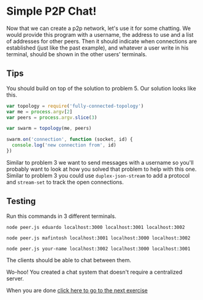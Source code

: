 # Simple P2P Chat!

Now that we can create a p2p network, let's use it for some chatting. We would provide this program with a username,
the address to use and a list of addresses for other peers. Then it should indicate when connections are established
(just like the past example), and whatever a user write in his terminal, should be shown in the other users' terminals.

## Tips

You should build on top of the solution to problem 5. Our solution looks like this.

```js
var topology = require('fully-connected-topology')
var me = process.argv[2]
var peers = process.argv.slice(3)

var swarm = topology(me, peers)

swarm.on('connection', function (socket, id) {
  console.log('new connection from', id)
})
```

Similar to problem 3 we want to send messages with a username so you'll probably want to look at how
you solved that problem to help with this one. Similar to problem 3 you could use `duplex-json-stream`
to add a protocol and `stream-set` to track the open connections.

## Testing

Run this commands in 3 different terminals.

```
node peer.js eduardo localhost:3000 localhost:3001 localhost:3002
```

```
node peer.js mafintosh localhost:3001 localhost:3000 localhost:3002
```

```
node peer.js your-name localhost:3002 localhost:3000 localhost:3001
```

The clients should be able to chat between them.

Wo-hoo! You created a chat system that doesn't require a centralized server.

When you are done [click here to go to the next exercise](07.md)